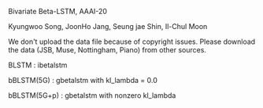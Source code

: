 Bivariate Beta-LSTM, AAAI-20

Kyungwoo Song, JoonHo Jang, Seung jae Shin, Il-Chul Moon

We don't upload the data file because of copyright issues.
Please download the data (JSB, Muse, Nottingham, Piano) from other sources.

BLSTM : ibetalstm

bBLSTM(5G) : gbetalstm with kl_lambda = 0.0

bBLSTM(5G+p) : gbetalstm with nonzero kl_lambda